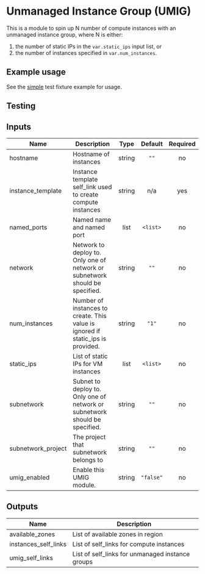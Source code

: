 # Unmanaged Instance Group (UMIG)

This is a module to spin up N number of compute instances with an unmanaged instance group, where N is either:
1. the number of static IPs in the `var.static_ips` input list, or
2. the number of instances specified in `var.num_instances`.


## Example usage

See the [simple](examples/umig/simple) test fixture example for usage.

## Testing


[^]: (autogen_docs_start)

## Inputs

| Name | Description | Type | Default | Required |
|------|-------------|:----:|:-----:|:-----:|
| hostname | Hostname of instances | string | `""` | no |
| instance\_template | Instance template self_link used to create compute instances | string | n/a | yes |
| named\_ports | Named name and named port | list | `<list>` | no |
| network | Network to deploy to. Only one of network or subnetwork should be specified. | string | `""` | no |
| num\_instances | Number of instances to create. This value is ignored if static_ips is provided. | string | `"1"` | no |
| static\_ips | List of static IPs for VM instances | list | `<list>` | no |
| subnetwork | Subnet to deploy to. Only one of network or subnetwork should be specified. | string | `""` | no |
| subnetwork\_project | The project that subnetwork belongs to | string | `""` | no |
| umig\_enabled | Enable this UMIG module. | string | `"false"` | no |

## Outputs

| Name | Description |
|------|-------------|
| available\_zones | List of available zones in region |
| instances\_self\_links | List of self_links for compute instances |
| umig\_self\_links | List of self_links for unmanaged instance groups |

[^]: (autogen_docs_end)